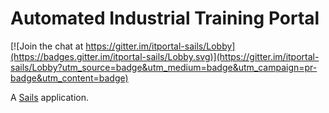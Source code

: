 # Automated Industrial Training Portal

[![Join the chat at https://gitter.im/itportal-sails/Lobby](https://badges.gitter.im/itportal-sails/Lobby.svg)](https://gitter.im/itportal-sails/Lobby?utm_source=badge&utm_medium=badge&utm_campaign=pr-badge&utm_content=badge)

A [Sails](http://sailsjs.org) application.
